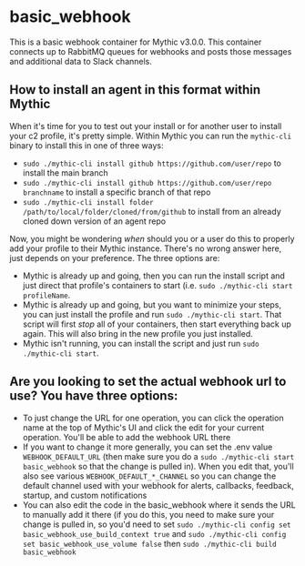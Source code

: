 # basic_webhook

This is a basic webhook container for Mythic v3.0.0. This container connects up to RabbitMQ queues for webhooks and posts those messages and additional data to Slack channels.

## How to install an agent in this format within Mythic

When it's time for you to test out your install or for another user to install your c2 profile, it's pretty simple. Within Mythic you can run the `mythic-cli` binary to install this in one of three ways:

* `sudo ./mythic-cli install github https://github.com/user/repo` to install the main branch
* `sudo ./mythic-cli install github https://github.com/user/repo branchname` to install a specific branch of that repo
* `sudo ./mythic-cli install folder /path/to/local/folder/cloned/from/github` to install from an already cloned down version of an agent repo

Now, you might be wondering _when_ should you or a user do this to properly add your profile to their Mythic instance. There's no wrong answer here, just depends on your preference. The three options are:

* Mythic is already up and going, then you can run the install script and just direct that profile's containers to start (i.e. `sudo ./mythic-cli start profileName`.
* Mythic is already up and going, but you want to minimize your steps, you can just install the profile and run `sudo ./mythic-cli start`. That script will first _stop_ all of your containers, then start everything back up again. This will also bring in the new profile you just installed.
* Mythic isn't running, you can install the script and just run `sudo ./mythic-cli start`. 

## Are you looking to set the actual webhook url to use? You have three options:
* To just change the URL for one operation, you can click the operation name at the top of Mythic's UI and click the edit for your current operation. You'll be able to add the webhook URL there
* If you want to change it more generally, you can set the .env value `WEBHOOK_DEFAULT_URL` (then make sure you do a `sudo ./mythic-cli start basic_webhook` so that the change is pulled in). When you edit that, you'll also see various `WEBHOOK_DEFAULT_*_CHANNEL` so you can change the default channel used with your webhook for alerts, callbacks, feedback, startup, and custom notifications
* You can also edit the code in the basic_webhook where it sends the URL to manually add it there (if you do this, you need to make sure your change is pulled in, so you'd need to set `sudo ./mythic-cli config set basic_webhook_use_build_context true` and `sudo ./mythic-cli config set basic_webhook_use_volume false` then `sudo ./mythic-cli build basic_webhook`
